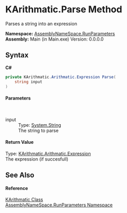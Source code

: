 # KArithmatic.Parse Method 
 

Parses a string into an expression

**Namespace:**&nbsp;<a href="4763cf1c-e4af-43c5-78fe-6f03f6e2281f">AssemblyNameSpace.RunParameters</a><br />**Assembly:**&nbsp;Main (in Main.exe) Version: 0.0.0.0

## Syntax

**C#**<br />
``` C#
private KArithmatic.Arithmatic.Expression Parse(
	string input
)
```


#### Parameters
&nbsp;<dl><dt>input</dt><dd>Type: <a href="http://msdn2.microsoft.com/en-us/library/s1wwdcbf" target="_blank">System.String</a><br />The string to parse</dd></dl>

#### Return Value
Type: <a href="72f9342a-9e47-0da1-513e-5cca296dda1b">KArithmatic.Arithmatic.Expression</a><br />The expression (if succesfull)

## See Also


#### Reference
<a href="59d8571b-4ee8-9a4d-b7b3-306e8d692d48">KArithmatic Class</a><br /><a href="4763cf1c-e4af-43c5-78fe-6f03f6e2281f">AssemblyNameSpace.RunParameters Namespace</a><br />